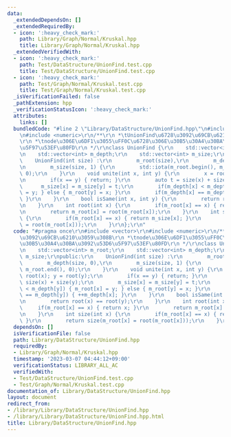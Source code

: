```yaml
---
data:
  _extendedDependsOn: []
  _extendedRequiredBy:
  - icon: ':heavy_check_mark:'
    path: Library/Graph/Normal/Kruskal.hpp
    title: Library/Graph/Normal/Kruskal.hpp
  _extendedVerifiedWith:
  - icon: ':heavy_check_mark:'
    path: Test/DataStructure/UnionFind.test.cpp
    title: Test/DataStructure/UnionFind.test.cpp
  - icon: ':heavy_check_mark:'
    path: Test/Graph/Normal/Kruskal.test.cpp
    title: Test/Graph/Normal/Kruskal.test.cpp
  _isVerificationFailed: false
  _pathExtension: hpp
  _verificationStatusIcon: ':heavy_check_mark:'
  attributes:
    links: []
  bundledCode: "#line 2 \"Library/DataStructure/UnionFind.hpp\"\n#include <vector>\r\
    \n#include <numeric>\r\n/**\r\n *\tUnionFind\u6728\u3092\u69CB\u6210\u3059\u308B\
    \r\n *\tnode\u306E\u6DF1\u3055\uFF0C\u6728\u306E\u30B5\u30A4\u30BA\u3092\u53D6\
    \u5F97\u53EF\u80FD\r\n */\r\nclass UnionFind {\r\n    std::vector<int> m_root;\r\
    \n    std::vector<int> m_depth;\r\n    std::vector<int> m_size;\r\npublic:\r\n\
    \    UnionFind(int size) :\r\n        m_root(size),\r\n        m_depth(size, 0),\r\
    \n        m_size(size, 1) {\r\n        std::iota(m_root.begin(), m_root.end(),\
    \ 0);\r\n    }\r\n    void unite(int x, int y) {\r\n        x = root(x); y = root(y);\r\
    \n        if(x == y) { return; }\r\n        auto t = size(x) + size(y);\r\n  \
    \      m_size[x] = m_size[y] = t;\r\n        if(m_depth[x] < m_depth[y]) { m_root[x]\
    \ = y; } else { m_root[y] = x; }\r\n        if(m_depth[x] == m_depth[y]) { ++m_depth[x];\
    \ }\r\n    }\r\n    bool isSame(int x, int y) {\r\n        return root(x) == root(y);\r\
    \n    }\r\n    int root(int x) {\r\n        if(m_root[x] == x) { return x; }\r\
    \n        return m_root[x] = root(m_root[x]);\r\n    }\r\n    int size(int x)\
    \ {\r\n        if(m_root[x] == x) { return m_size[x]; }\r\n        return size(m_root[x]\
    \ = root(m_root[x]));\r\n    }\r\n};\r\n"
  code: "#pragma once\r\n#include <vector>\r\n#include <numeric>\r\n/**\r\n *\tUnionFind\u6728\
    \u3092\u69CB\u6210\u3059\u308B\r\n *\tnode\u306E\u6DF1\u3055\uFF0C\u6728\u306E\
    \u30B5\u30A4\u30BA\u3092\u53D6\u5F97\u53EF\u80FD\r\n */\r\nclass UnionFind {\r\
    \n    std::vector<int> m_root;\r\n    std::vector<int> m_depth;\r\n    std::vector<int>\
    \ m_size;\r\npublic:\r\n    UnionFind(int size) :\r\n        m_root(size),\r\n\
    \        m_depth(size, 0),\r\n        m_size(size, 1) {\r\n        std::iota(m_root.begin(),\
    \ m_root.end(), 0);\r\n    }\r\n    void unite(int x, int y) {\r\n        x =\
    \ root(x); y = root(y);\r\n        if(x == y) { return; }\r\n        auto t =\
    \ size(x) + size(y);\r\n        m_size[x] = m_size[y] = t;\r\n        if(m_depth[x]\
    \ < m_depth[y]) { m_root[x] = y; } else { m_root[y] = x; }\r\n        if(m_depth[x]\
    \ == m_depth[y]) { ++m_depth[x]; }\r\n    }\r\n    bool isSame(int x, int y) {\r\
    \n        return root(x) == root(y);\r\n    }\r\n    int root(int x) {\r\n   \
    \     if(m_root[x] == x) { return x; }\r\n        return m_root[x] = root(m_root[x]);\r\
    \n    }\r\n    int size(int x) {\r\n        if(m_root[x] == x) { return m_size[x];\
    \ }\r\n        return size(m_root[x] = root(m_root[x]));\r\n    }\r\n};\r\n"
  dependsOn: []
  isVerificationFile: false
  path: Library/DataStructure/UnionFind.hpp
  requiredBy:
  - Library/Graph/Normal/Kruskal.hpp
  timestamp: '2023-03-07 04:44:12+09:00'
  verificationStatus: LIBRARY_ALL_AC
  verifiedWith:
  - Test/DataStructure/UnionFind.test.cpp
  - Test/Graph/Normal/Kruskal.test.cpp
documentation_of: Library/DataStructure/UnionFind.hpp
layout: document
redirect_from:
- /library/Library/DataStructure/UnionFind.hpp
- /library/Library/DataStructure/UnionFind.hpp.html
title: Library/DataStructure/UnionFind.hpp
---
```

